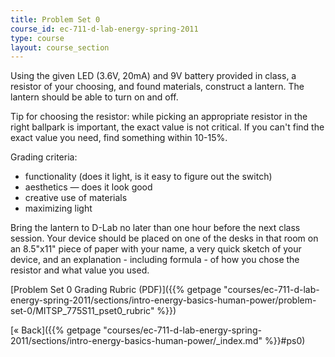 ```yaml
---
title: Problem Set 0
course_id: ec-711-d-lab-energy-spring-2011
type: course
layout: course_section
---
```

Using the given LED (3.6V, 20mA) and 9V battery provided in class, a resistor of your choosing, and found materials, construct a lantern. The lantern should be able to turn on and off.

Tip for choosing the resistor: while picking an appropriate resistor in the right ballpark is important, the exact value is not critical. If you can't find the exact value you need, find something within 10-15%.

Grading criteria:

*   functionality (does it light, is it easy to figure out the switch)
*   aesthetics — does it look good
*   creative use of materials
*   maximizing light

Bring the lantern to D-Lab no later than one hour before the next class session. Your device should be placed on one of the desks in that room on an 8.5"x11" piece of paper with your name, a very quick sketch of your device, and an explanation - including formula - of how you chose the resistor and what value you used.

[Problem Set 0 Grading Rubric (PDF)]({{% getpage "courses/ec-711-d-lab-energy-spring-2011/sections/intro-energy-basics-human-power/problem-set-0/MITSP_775S11_pset0_rubric" %}})

[« Back]({{% getpage "courses/ec-711-d-lab-energy-spring-2011/sections/intro-energy-basics-human-power/_index.md" %}}#ps0)